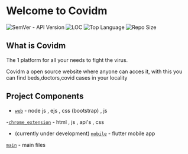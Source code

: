 # Welcome to Covidm

![SemVer - API Version](https://img.shields.io/badge/version-1.0.0--beta-ff69b4)
![LOC](https://img.shields.io/tokei/lines/github/code123841/Covidm_webapp?color=white&label=lines%20of%20code)
![Top Language](https://img.shields.io/github/languages/top/code123841/Covidm_webapp?color=%230xfffff)
![Repo Size](https://img.shields.io/github/repo-size/code123841/Covidm_webapp?color=orange)

## What is Covidm

The 1 platform for all your needs to fight the virus.


Covidm a open source website where anyone can acces it, with this you can find beds,doctors,covid cases in your locality 




## Project Components
- [`web`](./views) - node js , ejs , css (bootstrap) , js 



-[`chrome_extension`](./extension) - html , js , api's , css

- (currently under development) [`mobile`](./mobile) - flutter mobile app


[`main`](.app.js) - main files

